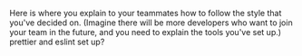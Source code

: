 Here is where you explain to your teammates how to follow the style that you've decided on. (Imagine there will be more developers who want to join your team in the future, and you need to explain the tools you've set up.)
prettier and eslint set up?